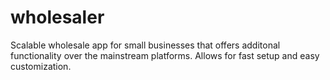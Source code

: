 # wholesaler
Scalable wholesale app for small businesses that offers additonal functionality over the mainstream platforms.
Allows for fast setup and easy customization. 
